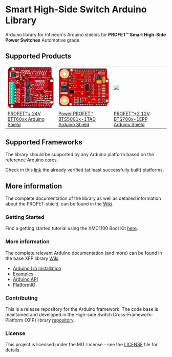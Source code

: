 # Smart High-Side Switch Arduino Library

Arduino library for Infineon's Arduino shields for **PROFET™ Smart High-Side Power Switches** Automotive grade

## Supported Products

<table>
    <tr>
        <td><img src="https://github.com/Infineon/high-side-switch/blob/master/docs/img/BTT6020-1EKA.jpg?raw=true" width="300"></td>
        <td><img src="https://github.com/Infineon/high-side-switch/blob/master/docs/img/BTS50015-1TAD.jpg?raw=true" width="300"></td>
        <td><img src="https://github.com/Infineon/high-side-switch/blob/master/docs/img/Profet+2.png?raw=true" width="300"></td>
    </tr>
    <tr>
        <td style="test-align : center"><a href="https://high-side-switch.readthedocs.io/en/latest/hw-platforms.html#profettrade-24v-family">PROFET™+ 24V BTT60xx Arduino Shield</a></td>
        <td style="test-align : center"><a href="https://high-side-switch.readthedocs.io/en/latest/hw-platforms.html#power-profettrade-family">Power PROFET™ BTS5001x-1TAD Arduino Shield</a></td>
        <td style="test-align : center"><a href="https://high-side-switch.readthedocs.io/en/latest/hw-platforms.html#profettrade-2-12v-family">PROFET™+2 12V BTS700x-1EPP Arduino Shield</a></td>
    </tr>
</table>

## Supported Frameworks

The library should be supported by any Arduino platform based on the reference Arduino cores. 

Check in this [link](https://high-side-switch.readthedocs.io/en/latest/sw-frmwk/arduino/arduino-compatible-kits.html) the already verified (at least successfully built) platforms.

## More information

The complete documentation of the library as well as detailed information about the PROFET-shield, can be found in the [Wiki](https://high-side-switch.readthedocs.io/en/latest/index.html).


### Getting Started

Find a getting started tutorial using the XMC1100 Boot Kit [here](https://high-side-switch.readthedocs.io/en/latest/sw-frmwk/arduino/arduino-getting-started.html).

### More information

The complete relevant Arduino documentation (and more) can be found in the base XFP library [Wiki](https://high-side-switch.readthedocs.io/en/latest/index.html):

* <a href="https://high-side-switch.readthedocs.io/en/latest/sw-frmwk/arduino/arduino-lib-installation.html"> Arduino Lib Installation</a><br> 
* <a href="https://high-side-switch.readthedocs.io/en/latest/sw-frmwk/arduino/arduino-examples.html"> Examples</a><br>
* <a href="https://high-side-switch.readthedocs.io/en/latest/sw-frmwk/arduino/arduino-api.html">Arduino API</a><br>
* <a href="https://high-side-switch.readthedocs.io/en/latest/sw-frmwk/arduino/arduino-platformio.html">PlatformIO</a><br>

### Contributing

This is a release repository for the Arduino framework. The code base is maintained and developed in the High-side Switch Cross-Framework-Platform (XFP) library [repository](https://github.com/infineon/high-side-switch). 
  
### License

This project is licensed under the MIT License - see the [LICENSE](LICENSE) file for details.